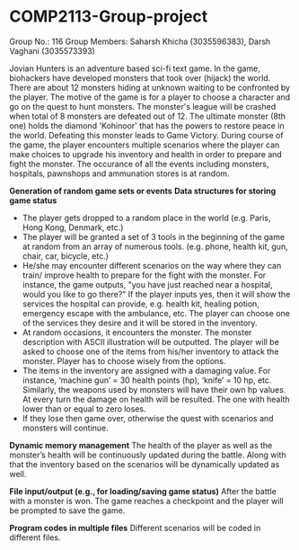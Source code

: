 # COMP2113-Group-project
Group No.: 116
Group Members: Saharsh Khicha (3035596383), Darsh Vaghani (3035573393)

Jovian Hunters is an adventure based sci-fi text game. In the game, biohackers have developed monsters that took over (hijack) the world. There are about 12 monsters hiding at unknown waiting to be confronted by the player. The motive of the game is for a player to choose a character and go on the quest to hunt monsters. The monster's league will be crashed when total of 8 monsters are defeated out of 12. The ultimate monster (8th one) holds the diamond 'Kohinoor' that has the powers to restore peace in the world. Defeating this monster leads to Game Victory. During course of the game, the player encounters multiple scenarios where the player can make choices to upgrade his inventory and health in order to prepare and fight the monster. The occurance of all the events including monsters, hospitals, pawnshops and ammunation stores is at random. 

**Generation of random game sets or events**
**Data structures for storing game status**
- The player gets dropped to a random place in the world (e.g. Paris, Hong Kong, Denmark, etc.)
- The player will be granted a set of 3 tools in the beginning of the game at random from an array of numerous tools. (e.g. phone, health kit, gun, chair, car, bicycle, etc.)
- He/she may encounter different scenarios on the way where they can train/ improve health to prepare for the fight with the monster. For instance, the game outputs, "you have just reached near a hospital, would you like to go there?" If the player inputs yes, then it will show the services the hospital can provide, e.g. health kit, healing potion, emergency escape with the ambulance, etc. The player can choose one of the services they desire and it will be stored in the inventory.  
- At random occasions, it encounters the monster. The monster description with ASCII illustration will be outputted. The player will be asked to choose one of the items from his/her inventory to attack the monster. Player has to choose wisely from the options.
- The items in the inventory are assigned with a damaging value. For instance, ‘machine gun’ = 30 health points (hp), ‘knife’ = 10 hp, etc. Similarly, the weapons used by monsters will have their own hp values. At every turn the damage on health will be resulted. The one with health lower than or equal to zero loses. 
- If they lose then game over, otherwise the quest with scenarios and monsters will continue. 
 
**Dynamic memory management**
The health of the player as well as the monster’s health will be continuously updated during the battle. Along with that the inventory based on the scenarios will be dynamically updated as well.
 
**File input/output (e.g., for loading/saving game status)**
After the battle with a monster is won. The game reaches a checkpoint and the player will be prompted to save the game. 
 
**Program codes in multiple files**
Different scenarios will be coded in different files. 

